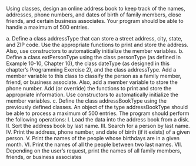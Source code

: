 Using classes, design an online address book to keep track of the names,
addresses, phone numbers, and dates of birth of family members, close
friends, and certain business associates. Your program should be able to
handle a maximum of 500 entries.

a. Define a class addressType that can store a street address, city, state,
and ZIP code. Use the appropriate functions to print and store the
address. Also, use constructors to automatically initialize the member
variables.
b. Define a class extPersonType using the class personType (as defined
in Example 10-10, Chapter 10), the class dateType (as designed in this
chapter’s Programming Exercise 2), and the class addressType. Add a
member variable to this class to classify the person as a family member,
friend, or business associate. Also, add a member variable to store the
phone number. Add (or override) the functions to print and store the
appropriate information. Use constructors to automatically initialize the
member variables.
c. Define the class addressBookType using the previously defined
classes. An object of the type addressBookType should be able to process a maximum of 500 entries.
The program should perform the following operations:
I. Load the data into the address book from a disk.
II. Sort the address book by last name.
III. Search for a person by last name.
IV. Print the address, phone number, and date of birth (if it exists) of a given
person.
V. Print the names of the people whose birthdays are in a given month.
VI. Print the names of all the people between two last names.
VII. Depending on the user’s request, print the names of all family members,
friends, or business associates